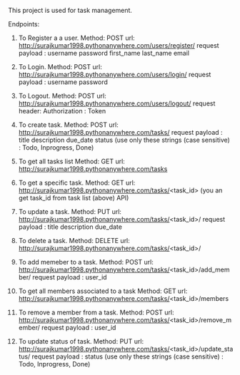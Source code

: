 This project is used for task management.

Endpoints:

1. To Register a a user.
   Method: POST
   url: http://surajkumar1998.pythonanywhere.com/users/register/
   request payload : username   <string>
                     password   <varchar>
                     first_name <string>
                     last_name  <string>
                     email      <email format>

2. To Login.
   Method: POST
   url: http://surajkumar1998.pythonanywhere.com/users/login/
   request payload : username   <string>
                     password   <varchar>

3. To Logout.
   Method: POST
   url: http://surajkumar1998.pythonanywhere.com/users/logout/
   request header: Authorization : Token <token>

4. To create task.
   Method: POST
   url: http://surajkumar1998.pythonanywhere.com/tasks/
   request payload : title   <string>
                     description   <string>
                     due_date <YYYY-MM-DD>
                     status  <string> (use only these strings (case sensitive) : Todo, Inprogress, Done)

5. To get all tasks list
   Method: GET
   url: http://surajkumar1998.pythonanywhere.com/tasks

6. To get a specific task.
   Method: GET
   url: http://surajkumar1998.pythonanywhere.com/tasks/<task_id> (you an get task_id from task list (above) API)

7. To update a task.
   Method: PUT
   url: http://surajkumar1998.pythonanywhere.com/tasks/<task_id>/
   request payload : title   <string>
                     description   <string>
                     due_date <YYYY-MM-DD>

8. To delete a task.
   Method: DELETE
   url: http://surajkumar1998.pythonanywhere.com/tasks/<task_id>/

9. To add memeber to a task.
   Method: POST
   url: http://surajkumar1998.pythonanywhere.com/tasks/<task_id>/add_member/
   request payload : user_id  <int>

10. To get all members associated to a task
    Method: GET
    url: http://surajkumar1998.pythonanywhere.com/tasks/<task_id>/members

11. To remove a member from a task.
   Method: POST
   url: http://surajkumar1998.pythonanywhere.com/tasks/<task_id>/remove_member/
   request payload : user_id  <int>

12. To update status of task.
    Method: PUT
    url: http://surajkumar1998.pythonanywhere.com/tasks/<task_id>/update_status/
    request payload : status  <string> (use only these strings (case sensitive) : Todo, Inprogress, Done)

    


   


   
